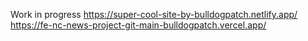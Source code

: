 Work in progress
https://super-cool-site-by-bulldogpatch.netlify.app/
https://fe-nc-news-project-git-main-bulldogpatch.vercel.app/
